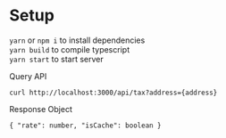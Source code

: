 Setup
===
`yarn` or `npm i` to install dependencies  
`yarn build` to compile typescript  
`yarn start` to start server

Query API 
```
curl http://localhost:3000/api/tax?address={address}
```  

Response Object
```
{ "rate": number, "isCache": boolean } 
```
